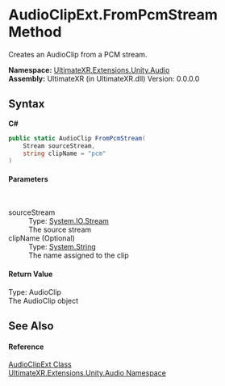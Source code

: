 # AudioClipExt.FromPcmStream Method 
 

Creates an AudioClip from a PCM stream.

**Namespace:**&nbsp;<a href="N_UltimateXR_Extensions_Unity_Audio">UltimateXR.Extensions.Unity.Audio</a><br />**Assembly:**&nbsp;UltimateXR (in UltimateXR.dll) Version: 0.0.0.0

## Syntax

**C#**<br />
``` C#
public static AudioClip FromPcmStream(
	Stream sourceStream,
	string clipName = "pcm"
)
```


#### Parameters
&nbsp;<dl><dt>sourceStream</dt><dd>Type: <a href="https://docs.microsoft.com/dotnet/api/system.io.stream" target="_blank" rel="noopener noreferrer">System.IO.Stream</a><br />The source stream</dd><dt>clipName (Optional)</dt><dd>Type: <a href="https://docs.microsoft.com/dotnet/api/system.string" target="_blank" rel="noopener noreferrer">System.String</a><br />The name assigned to the clip</dd></dl>

#### Return Value
Type: AudioClip<br />The AudioClip object

## See Also


#### Reference
<a href="T_UltimateXR_Extensions_Unity_Audio_AudioClipExt">AudioClipExt Class</a><br /><a href="N_UltimateXR_Extensions_Unity_Audio">UltimateXR.Extensions.Unity.Audio Namespace</a><br />